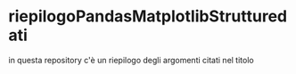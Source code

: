 # riepilogoPandasMatplotlibStrutturedati
in questa repository c'è un riepilogo degli argomenti citati nel titolo
